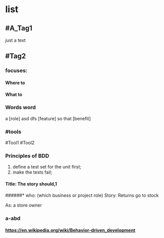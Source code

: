 
# list

## #A_Tag1
 just a text

## #Tag2

### focuses:
#### Where to
#### What to

### Words word
a [role] asd dfs [feature] so that [benefit]

### #tools
#Tool1
#Tool2

### Principles of BDD
   1. define a test set for the unit first;
   2. make the tests fail;

#### Title: The story should,1

######* who: (which business or project role)
Story: Returns go to stock

As: a store owner

### a-abd
#### https://en.wikipedia.org/wiki/Behavior-driven_development